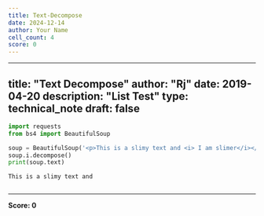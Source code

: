 ```yaml
---
title: Text-Decompose
date: 2024-12-14
author: Your Name
cell_count: 4
score: 0
---
```


---
title: "Text Decompose"
author: "Rj"
date: 2019-04-20
description: "List Test"
type: technical_note
draft: false
---

```python
import requests
from bs4 import BeautifulSoup
```


```python
soup = BeautifulSoup('<p>This is a slimy text and <i> I am slimer</i></p>')
soup.i.decompose()
print(soup.text)
```

    This is a slimy text and 



```python

```


---
**Score: 0**